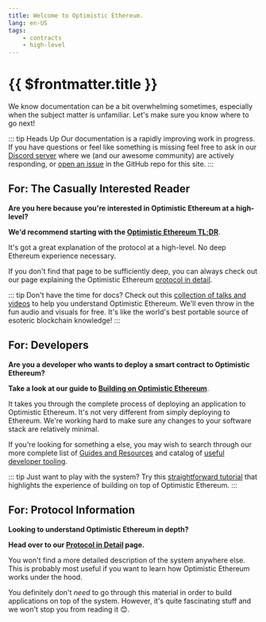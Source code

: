```yaml
---
title: Welcome to Optimistic Ethereum.
lang: en-US
tags:
    - contracts
    - high-level
---
```


# {{ $frontmatter.title }}

We know documentation can be a bit overwhelming sometimes, especially when the subject matter is unfamiliar.
Let's make sure you know where to go next!

::: tip Heads Up
Our documentation is a rapidly improving work in progress.
If you have questions or feel like something is missing feel free to ask in our [Discord server](https://discord.gg/5TaAXGn2D8) where we (and our awesome community) are actively responding, or [open an issue](https://github.com/ethereum-optimism/community-hub/issues) in the GitHub repo for this site.
:::

## For: The Casually Interested Reader
**Are you here because you're interested in Optimistic Ethereum at a high-level?**

**We'd recommend starting with the [Optimistic Ethereum TL;DR](/tldr/)**.

It's got a great explanation of the protocol at a high-level.
No deep Ethereum experience necessary.

If you don't find that page to be sufficiently deep, you can always check out our page explaining the Optimistic Ethereum [protocol in detail](/docs/protocol/protocol.md).

::: tip Don't have the time for docs?
Check out this [collection of talks and videos](/docs/resources/talks.md) to help you understand Optimistic Ethereum.
We'll even throw in the fun audio and visuals for free.
It's like the world's best portable source of esoteric blockchain knowledge!
:::

## For: Developers
**Are you a developer who wants to deploy a smart contract to Optimistic Ethereum?**

**Take a look at our guide to [Building on Optimistic Ethereum](/docs/developers/integration.md)**.

It takes you through the complete process of deploying an application to Optimistic Ethereum.
It's not very different from simply deploying to Ethereum.
We're working hard to make sure any changes to your software stack are relatively minimal.

If you're looking for something a else, you may wish to search through our more complete list of [Guides and Resources](/docs/resources/tutorials.md) and catalog of [useful developer tooling](/docs/resources/tooling.md).

::: tip Just want to play with the system?
Try this [straightforward tutorial](https://github.com/ethereum-optimism/optimism-tutorial/blob/main/README.md) that highlights the experience of building on top of Optimistic Ethereum.
:::

## For: Protocol Information
**Looking to understand Optimistic Ethereum in depth?**

**Head over to our [Protocol in Detail](/docs/protocol/protocol.md) page.**

You won't find a more detailed description of the system anywhere else.
This is probably most useful if you want to learn how Optimistic Ethereum works under the hood.

You definitely don't *need* to go through this material in order to build applications on top of the system.
However, it's quite fascinating stuff and we won't stop you from reading it 😊.